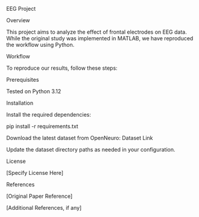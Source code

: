 EEG Project

Overview

This project aims to analyze the effect of frontal electrodes on EEG data. While the original study was implemented in MATLAB, we have reproduced the workflow using Python.

Workflow

To reproduce our results, follow these steps:

Prerequisites

Tested on Python 3.12

Installation

Install the required dependencies:

pip install -r requirements.txt

Download the latest dataset from OpenNeuro:
Dataset Link

Update the dataset directory paths as needed in your configuration.

License

[Specify License Here]

References

[Original Paper Reference]

[Additional References, if any]

